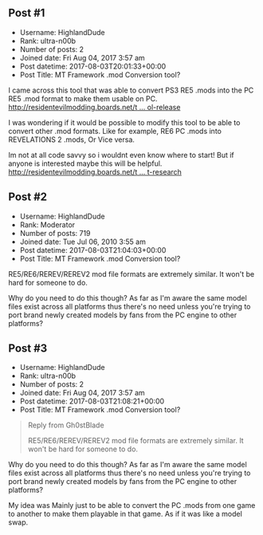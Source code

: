 ## Post #1
- Username: HighlandDude
- Rank: ultra-n00b
- Number of posts: 2
- Joined date: Fri Aug 04, 2017 3:57 am
- Post datetime: 2017-08-03T20:01:33+00:00
- Post Title: MT Framework .mod Conversion tool?

I came across this tool that was able to convert PS3 RE5 .mods into the PC RE5 .mod format to make them usable on PC.
[http://residentevilmodding.boards.net/t ... ol-release](http://residentevilmodding.boards.net/thread/1225/ps3-mod-conversion-tool-release)

I was wondering if it would be possible to modify this tool to be able to convert other .mod formats.
Like for example, RE6 PC .mods into REVELATIONS 2 .mods, Or Vice versa.

Im not at all code savvy so i wouldnt even know where to start! But if anyone is interested maybe this will be helpful.
[http://residentevilmodding.boards.net/t ... t-research](http://residentevilmodding.boards.net/thread/6320/capcoms-mtframework-mod-format-research)
## Post #2
- Username: HighlandDude
- Rank: Moderator
- Number of posts: 719
- Joined date: Tue Jul 06, 2010 3:55 am
- Post datetime: 2017-08-03T21:04:03+00:00
- Post Title: MT Framework .mod Conversion tool?

RE5/RE6/REREV/REREV2 mod file formats are extremely similar. It won't be hard for someone to do.

Why do you need to do this though? As far as I'm aware the same model files exist across all platforms thus there's no need unless you're trying to port brand newly created models by fans from the PC engine to other platforms?
## Post #3
- Username: HighlandDude
- Rank: ultra-n00b
- Number of posts: 2
- Joined date: Fri Aug 04, 2017 3:57 am
- Post datetime: 2017-08-03T21:08:21+00:00
- Post Title: MT Framework .mod Conversion tool?

> Reply from Gh0stBlade
>
> RE5/RE6/REREV/REREV2 mod file formats are extremely similar. It won't be hard for someone to do.

Why do you need to do this though? As far as I'm aware the same model files exist across all platforms thus there's no need unless you're trying to port brand newly created models by fans from the PC engine to other platforms?

My idea was Mainly just to be able to convert the PC .mods from one game to another to make them playable in that game. As if it was like a model swap.
